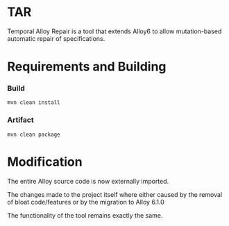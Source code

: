 # TAR

Temporal Alloy Repair is a tool that extends Alloy6 to allow mutation-based automatic repair of specifications.

# Requirements and Building

### Build

````
mvn clean install
````

### Artifact

````
mvn clean package
````

# Modification

The entire Alloy source code is now externally imported.

The changes made to the project itself where either caused by the removal of bloat code/features or by the migration to Alloy 6.1.0

The functionality of the tool remains exactly the same.
